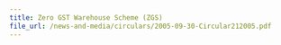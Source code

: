 ```yaml
---
title: Zero GST Warehouse Scheme (ZGS)
file_url: /news-and-media/circulars/2005-09-30-Circular212005.pdf
---
```

